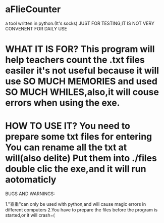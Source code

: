 # aFlieCounter
a tool written in python.(It's socks)
JUST FOR TESTING,IT IS NOT VERY CONVENENT FOR DAILY USE

WHAT IT IS FOR?
This program will help teachers count the .txt files easiler
it's not useful because it will use SO MUCH MEMORIES and used SO MUCH WHILES,also,it will couse errors when using the exe.
=================================================
HOW TO USE IT?
You need to prepare some txt files for entering
You can rename all the txt at will(also delite)
Put them into ./files
double clic the exe,and it will run aotomaticly
=================================================
BUGS AND WARNINGS:

1."查重"can only be used with python,and will cause magic errors in different computers
2.You have to prepare the files before the program is started,or it will crash=(
